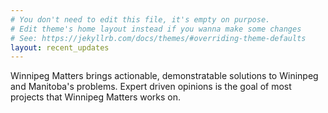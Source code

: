 ```yaml
---
# You don't need to edit this file, it's empty on purpose.
# Edit theme's home layout instead if you wanna make some changes
# See: https://jekyllrb.com/docs/themes/#overriding-theme-defaults
layout: recent_updates
---
```


Winnipeg Matters brings actionable, demonstratable solutions to Wininpeg and Manitoba's problems. Expert driven opinions is the goal of most projects that Winnipeg Matters works on.

